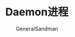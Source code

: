 ---
layout: post
title: Daemon进程
description: 我们在调试软件的时候都是在终端启动，但是终端关闭后，通过终端建立的进程均被杀死，如何让一个进程脱离终端的控制，如何通过信号来终止进程
img: kingoftheskies.jpg
width: medium
color: 66CC33
author: GeneralSandman
---